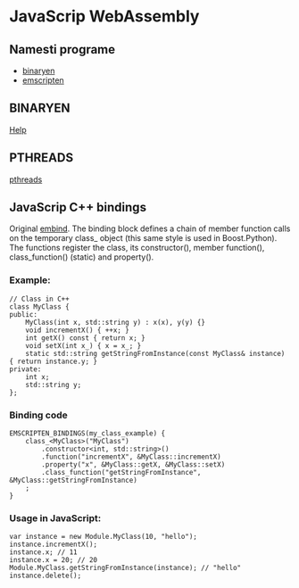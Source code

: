 # JavaScrip WebAssembly
## Namesti programe
* [binaryen](https://github.com/WebAssembly/binaryen)
* [emscripten](https://github.com/kripken/emscripten)

## BINARYEN
[Help](https://github.com/kripken/emscripten/wiki/WebAssembly)

## PTHREADS
[pthreads](https://github.com/kripken/emscripten/wiki/Pthreads-with-WebAssembly)

## JavaScrip C++ bindings
Original [embind](https://kripken.github.io/emscripten-site/docs/porting/connecting_cpp_and_javascript/embind.html).
 The binding block defines a chain of member function calls on the temporary class_ object (this same style is used in Boost.Python). The functions register the class, its constructor(), member function(), class_function() (static) and property().

### Example:
```
// Class in C++
class MyClass {
public:
	MyClass(int x, std::string y) : x(x), y(y) {}
	void incrementX() { ++x; }
	int getX() const { return x; }
	void setX(int x_) { x = x_; }
	static std::string getStringFromInstance(const MyClass& instance) { return instance.y; }
private:
	int x;
	std::string y;
};
```

### Binding code
```
EMSCRIPTEN_BINDINGS(my_class_example) {
	class_<MyClass>("MyClass")
		.constructor<int, std::string>()
		.function("incrementX", &MyClass::incrementX)
		.property("x", &MyClass::getX, &MyClass::setX)
		.class_function("getStringFromInstance", &MyClass::getStringFromInstance)
	;
}
````

### Usage in JavaScript:
```
var instance = new Module.MyClass(10, "hello");
instance.incrementX();
instance.x; // 11
instance.x = 20; // 20
Module.MyClass.getStringFromInstance(instance); // "hello"
instance.delete();
```

